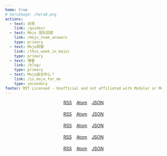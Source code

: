 ```yaml
---
home: true
# heroImage: /hero0.png
actions:
  - text: 向导
    link: /guides/
  - text: Mojo 团队回答
    link: /mojo_team_answers
    type: primary
  - text: Mojo周报
    link: /this_week_in_mojo/
    type: primary
  - text: 博客
    link: /blog/
    type: primary
  - text: Mojo适合你么？
    link: /is_mojo_for_me
    type: secondary
footer: MIT Licensed - Unofficial and not affiliated with Modular or Mojo
---
```


<div style="display: flex; justify-content: center; align-items: center; padding-bottom: 20px;">
    <a href="/rss.xml" style="margin-right: 15px;">RSS</a>
    <a href="/atom.xml" style="margin-right: 15px;">Atom</a>
    <a href="/feed.json">JSON</a>
</div>
<div style="display: flex; justify-content: center; align-items: center; padding-bottom: 20px;">
    <a href="/rss.xml" style="margin-right: 15px;">RSS</a>
    <a href="/atom.xml" style="margin-right: 15px;">Atom</a>
    <a href="/feed.json">JSON</a>
</div>

<div style="display: flex; justify-content: center; align-items: center; padding-bottom: 20px;">
    <a href="/rss.xml" style="margin-right: 15px;">RSS</a>
    <a href="/atom.xml" style="margin-right: 15px;">Atom</a>
    <a href="/feed.json">JSON</a>
</div>
<div style="display: flex; justify-content: center; align-items: center; padding-bottom: 20px;">
    <a href="/rss.xml" style="margin-right: 15px;">RSS</a>
    <a href="/atom.xml" style="margin-right: 15px;">Atom</a>
    <a href="/feed.json">JSON</a>
</div>
<div style="display: flex; justify-content: center; align-items: center; padding-bottom: 20px;">
    <a href="/rss.xml" style="margin-right: 15px;">RSS</a>
    <a href="/atom.xml" style="margin-right: 15px;">Atom</a>
    <a href="/feed.json">JSON</a>
</div>
